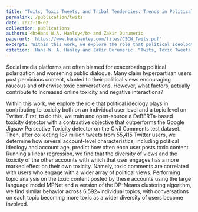 ```yaml
---
title: "Twits, Toxic Tweets, and Tribal Tendencies: Trends in Politically Polarized Posts on Twitter"
permalink: /publication/twits
date: 2023-10-02
collection: publications
authors: <b>Hans W.A. Hanley</b> and Zakir Durumeric
paperurl: 'https://www.hanshanley.com/files/CSCW_Twits.pdf'
excerpt: 'Within this work, we explore the role that political ideology plays in contributing to toxicity both on an individual user level and a topic level on Twitter.'
citation: 'Hans W. A. Hanley and Zakir Durumeric. "Twits, Toxic Tweets, and Tribal Tendencies: Trends in Politically Polarized Posts on Twitter." (2023).'
---
```

Social media platforms are often blamed for exacerbating political polarization and worsening public dialogue. Many claim hyperpartisan users post pernicious content, slanted to their political views encouraging raucous and otherwise toxic conversations. However, what factors, actually contribute to increased online toxicity and negative interactions? 

Within this work, we explore the role that political ideology plays in contributing to toxicity both on an individual user level and a topic level on Twitter. First, to do this, we train and open-source a DeBERTa-based toxicity detector with a contrastive objective that outperforms the Google Jigsaw Persective Toxicity detector on the Civil Comments test dataset. Then, after collecting 187 million tweets from 55,415 Twitter users, we determine how several account-level characteristics, including political ideology and account age, predict how often each user posts toxic content. Running a linear regression, we find that the diversity of views and the toxicity of the other accounts with which that user engages has a more marked effect on their own toxicity. Namely, toxic comments are correlated with users who engage with a wider array of political views. Performing topic analysis on the toxic content posted by these accounts using the large language model MPNet and a version of the DP-Means clustering algorithm, we find similar behavior across 6,592~individual topics, with conversations on each topic becoming more toxic as a wider diversity of users become involved. 
